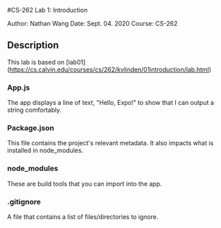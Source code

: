 #CS-262 Lab 1: Introduction

Author: Nathan Wang
Date: Sept. 04. 2020
Course: CS-262

## Description

This lab is based on [lab01] (https://cs.calvin.edu/courses/cs/262/kvlinden/01introduction/lab.html)

### App.js

The app displays a line of text, "Hello, Expo!" to show that I can output a string comfortably.  

### Package.json

This file contains the project's relevant metadata. It also impacts what is installed in node_modules.

### node_modules 

These are build tools that you can import into the app.

### .gitignore

A file that contains a list of files/directories to ignore.